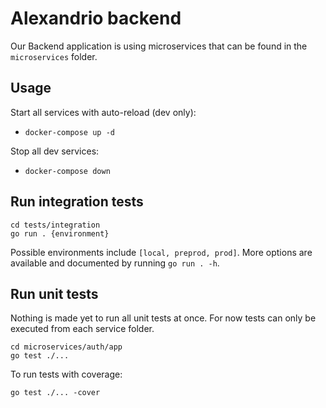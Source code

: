 # Alexandrio backend

Our Backend application is using microservices that can be found in the `microservices` folder.

## Usage
Start all services with auto-reload (dev only):

- ```docker-compose up -d```

Stop all dev services:

- ```docker-compose down```

## Run integration tests
```shell
cd tests/integration
go run . {environment}
```
Possible environments include `[local, preprod, prod]`.
More options are available and documented by running `go run . -h`.

## Run unit tests
Nothing is made yet to run all unit tests at once. For now tests can only be executed from each service folder.
```shell
cd microservices/auth/app 
go test ./...
```
To run tests with coverage:
```shell
go test ./... -cover
```
